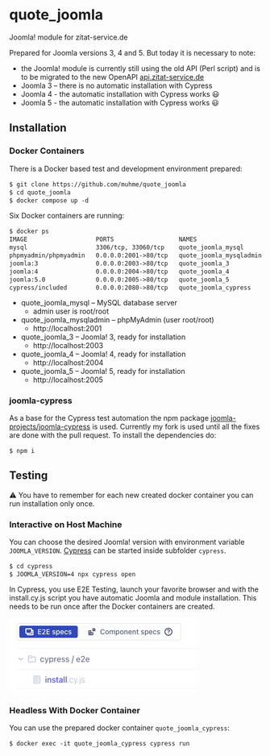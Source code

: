 # quote_joomla
Joomla! module for zitat-service.de

Prepared for Joomla versions 3, 4 and 5. But today it is necessary to note:
* the Joomla! module is currently still using the old API (Perl script) and is to be migrated to the new OpenAPI [api.zitat-service.de](https://api.zitat-service.de/)
* Joomla 3 – there is no automatic installation with Cypress
* Joomla 4 - the automatic installation with Cypress works :smiley:
* Joomla 5 - the automatic installation with Cypress works :smiley:

## Installation

### Docker Containers

There is a Docker based test and development environment prepared:

```
$ git clone https://github.com/muhme/quote_joomla
$ cd quote_joomla
$ docker compose up -d
```

Six Docker containers are running:

```
$ docker ps
IMAGE                   PORTS                  NAMES
mysql                   3306/tcp, 33060/tcp    quote_joomla_mysql
phpmyadmin/phpmyadmin   0.0.0.0:2001->80/tcp   quote_joomla_mysqladmin
joomla:3                0.0.0.0:2003->80/tcp   quote_joomla_3
joomla:4                0.0.0.0:2004->80/tcp   quote_joomla_4
joomla:5.0              0.0.0.0:2005->80/tcp   quote_joomla_5
cypress/included        0.0.0.0:2080->80/tcp   quote_joomla_cypress

```

- quote_joomla_mysql – MySQL database server
  - admin user is root/root
- quote_joomla_mysqladmin – phpMyAdmin (user root/root)
  - http://localhost:2001
- quote_joomla_3 – Joomla! 3, ready for installation
  - http://localhost:2003
- quote_joomla_4 – Joomla! 4, ready for installation
  - http://localhost:2004
- quote_joomla_5 – Joomla! 5, ready for installation
  - http://localhost:2005

### joomla-cypress

As a base for the Cypress test automation the npm package [joomla-projects/joomla-cypress](https://github.com/joomla-projects/joomla-cypress) is used. Currently my fork is used until all the fixes are done with the pull request. To install the dependencies do:
```
$ npm i
```

## Testing

:warning: You have to remember for each new created docker container you can run installation only once.

### Interactive on Host Machine
You can choose the desired Joomla! version with environment variable `JOOMLA_VERSION`. [Cypress](https://www.cypress.io/) can be started inside subfolder `cypress`.
```
$ cd cypress
$ JOOMLA_VERSION=4 npx cypress open
```

In Cypress, you use E2E Testing, launch your favorite browser and with the install.cy.js script you have automatic Joomla and module installation. This needs to be run once after the Docker containers are created.

![Cypress install screen shoot](images/install_screen.png)

### Headless With Docker Container
You can use the prepared docker container `quote_joomla_cypress`:
```
$ docker exec -it quote_joomla_cypress cypress run
```
